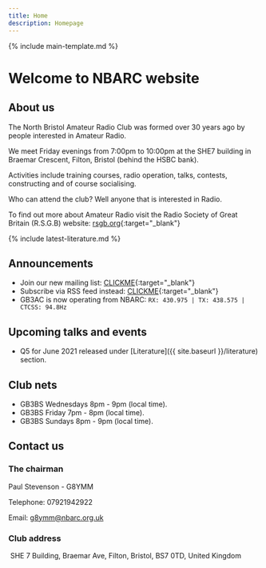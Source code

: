 ```yaml
---
title: Home
description: Homepage
---
```


{% include main-template.md %}

# Welcome to NBARC website

## About us

The North Bristol Amateur Radio Club was formed over 30 years ago by people interested in Amateur Radio.

We meet Friday evenings from 7:00pm to 10:00pm at the SHE7 building in Braemar Crescent, Filton, Bristol (behind the HSBC bank).

Activities include training courses, radio operation, talks, contests, constructing and of course socialising.

Who can attend the club? Well anyone that is interested in Radio.

To find out more about Amateur Radio visit the Radio Society of Great Britain (R.S.G.B) website: [rsgb.org](https://rsgb.org/){:target="_blank"}

{% include latest-literature.md %}

## Announcements

* ​Join our new mailing list: [CLICKME](https://groups.google.com/forum/?nomobile=true#!forum/mx0nbc/join){:target="_blank"}
* Subscribe via RSS feed instead: [CLICKME​](https://groups.google.com/forum/feed/mx0nbc/msgs/rss.xml?num=15){:target="_blank"}
* GB3AC is now operating from NBARC: `RX: 430.975 | TX: 438.575 | CTCSS: 94.8Hz`

## Upcoming talks and events

* ​Q5 for June 2021 released under [Literature]({{ site.baseurl }}/literature) section.

## Club nets

* ​GB3BS Wednesdays 8pm - 9pm (local time).
* GB3BS Friday 7pm - 8pm (local time).
* GB3BS Sundays 8pm - 9pm (local time).

## Contact us

### The chairman

Paul Stevenson - G8YMM 

Telephone: 07921942922

Email: g8ymm@nbarc.org.uk

### Club address
​
SHE 7 Building, Braemar Ave, Filton, Bristol, BS7 0TD, United Kingdom